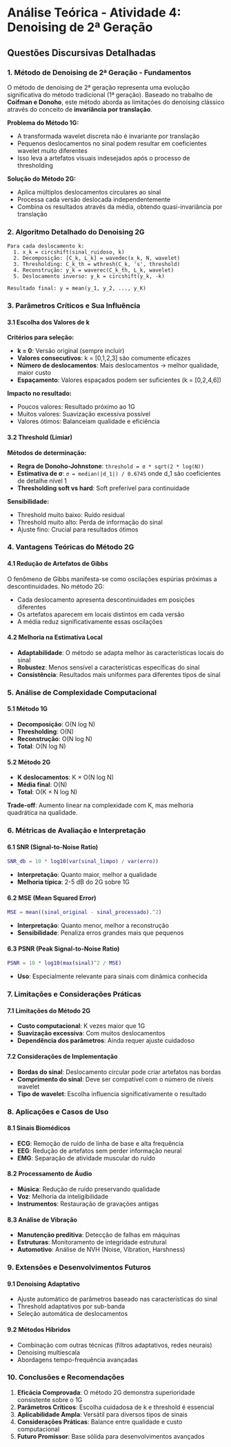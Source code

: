# Análise Teórica - Atividade 4: Denoising de 2ª Geração

## Questões Discursivas Detalhadas

### 1. Método de Denoising de 2ª Geração - Fundamentos

O método de denoising de 2ª geração representa uma evolução significativa do método tradicional (1ª geração). Baseado no trabalho de **Coifman e Donoho**, este método aborda as limitações do denoising clássico através do conceito de **invariância por translação**.

**Problema do Método 1G:**

- A transformada wavelet discreta não é invariante por translação
- Pequenos deslocamentos no sinal podem resultar em coeficientes wavelet muito diferentes
- Isso leva a artefatos visuais indesejados após o processo de thresholding

**Solução do Método 2G:**

- Aplica múltiplos deslocamentos circulares ao sinal
- Processa cada versão deslocada independentemente
- Combina os resultados através da média, obtendo quasi-invariância por translação

### 2. Algoritmo Detalhado do Denoising 2G

```
Para cada deslocamento k:
  1. x_k = circshift(sinal_ruidoso, k)
  2. Decomposição: [C_k, L_k] = wavedec(x_k, N, wavelet)
  3. Thresholding: C_k_th = wthresh(C_k, 's', threshold)
  4. Reconstrução: y_k = waverec(C_k_th, L_k, wavelet)
  5. Deslocamento inverso: y_k = circshift(y_k, -k)

Resultado final: y = mean(y_1, y_2, ..., y_K)
```

### 3. Parâmetros Críticos e Sua Influência

#### 3.1 Escolha dos Valores de k

**Critérios para seleção:**

- **k = 0**: Versão original (sempre incluir)
- **Valores consecutivos**: k = [0,1,2,3] são comumente eficazes
- **Número de deslocamentos**: Mais deslocamentos → melhor qualidade, maior custo
- **Espaçamento**: Valores espaçados podem ser suficientes (k = [0,2,4,6])

**Impacto no resultado:**

- Poucos valores: Resultado próximo ao 1G
- Muitos valores: Suavização excessiva possível
- Valores ótimos: Balanceiam qualidade e eficiência

#### 3.2 Threshold (Limiar)

**Métodos de determinação:**

- **Regra de Donoho-Johnstone**: `threshold = σ * sqrt(2 * log(N))`
- **Estimativa de σ**: `σ = median(|d_1|) / 0.6745` onde d_1 são coeficientes de detalhe nível 1
- **Thresholding soft vs hard**: Soft preferível para continuidade

**Sensibilidade:**

- Threshold muito baixo: Ruído residual
- Threshold muito alto: Perda de informação do sinal
- Ajuste fino: Crucial para resultados ótimos

### 4. Vantagens Teóricas do Método 2G

#### 4.1 Redução de Artefatos de Gibbs

O fenômeno de Gibbs manifesta-se como oscilações espúrias próximas a descontinuidades. No método 2G:

- Cada deslocamento apresenta descontinuidades em posições diferentes
- Os artefatos aparecem em locais distintos em cada versão
- A média reduz significativamente essas oscilações

#### 4.2 Melhoria na Estimativa Local

- **Adaptabilidade**: O método se adapta melhor às características locais do sinal
- **Robustez**: Menos sensível a características específicas do sinal
- **Consistência**: Resultados mais uniformes para diferentes tipos de sinal

### 5. Análise de Complexidade Computacional

#### 5.1 Método 1G

- **Decomposição**: O(N log N)
- **Thresholding**: O(N)
- **Reconstrução**: O(N log N)
- **Total**: O(N log N)

#### 5.2 Método 2G

- **K deslocamentos**: K × O(N log N)
- **Média final**: O(N)
- **Total**: O(K × N log N)

**Trade-off**: Aumento linear na complexidade com K, mas melhoria quadrática na qualidade.

### 6. Métricas de Avaliação e Interpretação

#### 6.1 SNR (Signal-to-Noise Ratio)

```matlab
SNR_db = 10 * log10(var(sinal_limpo) / var(erro))
```

- **Interpretação**: Quanto maior, melhor a qualidade
- **Melhoria típica**: 2-5 dB do 2G sobre 1G

#### 6.2 MSE (Mean Squared Error)

```matlab
MSE = mean((sinal_original - sinal_processado).^2)
```

- **Interpretação**: Quanto menor, melhor a reconstrução
- **Sensibilidade**: Penaliza erros grandes mais que pequenos

#### 6.3 PSNR (Peak Signal-to-Noise Ratio)

```matlab
PSNR = 10 * log10(max(sinal)^2 / MSE)
```

- **Uso**: Especialmente relevante para sinais com dinâmica conhecida

### 7. Limitações e Considerações Práticas

#### 7.1 Limitações do Método 2G

- **Custo computacional**: K vezes maior que 1G
- **Suavização excessiva**: Com muitos deslocamentos
- **Dependência dos parâmetros**: Ainda requer ajuste cuidadoso

#### 7.2 Considerações de Implementação

- **Bordas do sinal**: Deslocamento circular pode criar artefatos nas bordas
- **Comprimento do sinal**: Deve ser compatível com o número de níveis wavelet
- **Tipo de wavelet**: Escolha influencia significativamente o resultado

### 8. Aplicações e Casos de Uso

#### 8.1 Sinais Biomédicos

- **ECG**: Remoção de ruído de linha de base e alta frequência
- **EEG**: Redução de artefatos sem perder informação neural
- **EMG**: Separação de atividade muscular do ruído

#### 8.2 Processamento de Áudio

- **Música**: Redução de ruído preservando qualidade
- **Voz**: Melhoria da inteligibilidade
- **Instrumentos**: Restauração de gravações antigas

#### 8.3 Análise de Vibração

- **Manutenção preditiva**: Detecção de falhas em máquinas
- **Estruturas**: Monitoramento de integridade estrutural
- **Automotivo**: Análise de NVH (Noise, Vibration, Harshness)

### 9. Extensões e Desenvolvimentos Futuros

#### 9.1 Denoising Adaptativo

- Ajuste automático de parâmetros baseado nas características do sinal
- Threshold adaptativos por sub-banda
- Seleção automática de deslocamentos

#### 9.2 Métodos Híbridos

- Combinação com outras técnicas (filtros adaptativos, redes neurais)
- Denoising multiescala
- Abordagens tempo-frequência avançadas

### 10. Conclusões e Recomendações

1. **Eficácia Comprovada**: O método 2G demonstra superioridade consistente sobre o 1G
2. **Parâmetros Críticos**: Escolha cuidadosa de k e threshold é essencial
3. **Aplicabilidade Ampla**: Versátil para diversos tipos de sinais
4. **Considerações Práticas**: Balance entre qualidade e custo computacional
5. **Futuro Promissor**: Base sólida para desenvolvimentos avançados
